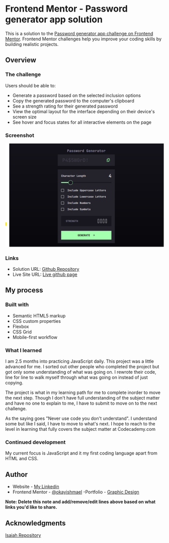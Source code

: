 # Frontend Mentor - Password generator app solution

This is a solution to the [Password generator app challenge on Frontend Mentor](https://www.frontendmentor.io/challenges/password-generator-app-Mr8CLycqjh). Frontend Mentor challenges help you improve your coding skills by building realistic projects.

## Overview

### The challenge

Users should be able to:

- Generate a password based on the selected inclusion options
- Copy the generated password to the computer's clipboard
- See a strength rating for their generated password
- View the optimal layout for the interface depending on their device's screen size
- See hover and focus states for all interactive elements on the page

### Screenshot

![](./assets/images/pw-generator-screenshot.png)

### Links

- Solution URL: [Github Repository](https://www.github.com/okayishmael/password-generator-app)
- Live Site URL: [Live github page](https://okayishmael.github.io/password-generator-app)

## My process

### Built with

- Semantic HTML5 markup
- CSS custom properties
- Flexbox
- CSS Grid
- Mobile-first workflow

### What I learned

I am 2.5 months into practicing JavaScript daily. This project was a little advanced for me. I sorted out other people who completed the project but got only some understanding of what was going on. I rewrote their code, line for line to walk myself through what was going on instead of just copying.

The project is what in my learning path for me to complete inorder to move the next step. Though I don't have full understanding of the subject matter and have no one to explain to me, I have to submit to move on to the next challenge.

As the saying goes "Never use code you don't understand". I understand some but like I said, I have to move to what's next. I hope to reach to the level in learning that fully covers the subject matter at Codecademy.com

### Continued development

My current focus is JavaScript and it my first coding language apart from HTML and CSS.

## Author

- Website - [My Linkedin](https://www.linkedin.com/in/ishmael-sunday)
- Frontend Mentor - [@okayishmael](https://www.frontendmentor.io/profile/okayishmael)
  -Portfolio - [Graphic Design](https://github.com/okayishmael/Ishmael-Sunday-design-portfolio)

**Note: Delete this note and add/remove/edit lines above based on what links you'd like to share.**

## Acknowledgments

[Isaiah Repository](https://github.com/Isaiah-B/Password-Generator-Frontend-Mentor)
